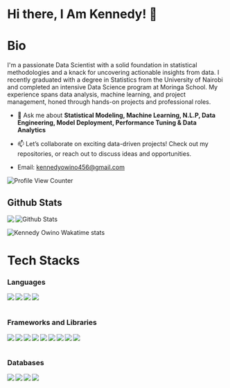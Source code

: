 # Hi there, I Am Kennedy! 👋



# Bio 

I'm a passionate Data Scientist with a solid foundation in statistical methodologies and a knack for uncovering actionable insights from data. I recently graduated with a degree in Statistics from the University of Nairobi and completed an intensive Data Science program at Moringa School. My experience spans data analysis, machine learning, and project management, honed through hands-on projects and professional roles.

- 💬 Ask me about **Statistical Modeling, Machine Learning, N.L.P, Data Engineering, Model Deployment, Performance Tuning & Data Analytics**
  

- 📫 Let’s collaborate on exciting data-driven projects! Check out my repositories, or reach out to discuss ideas and opportunities.
  
- Email: kennedyowino456@gmail.com

![Profile View Counter](https://komarev.com/ghpvc/?username=KennedyOwinoJnr)

## Github Stats


<a href="https://readme-stats-cfgj2cxdy.vercel.app/api?username=KennedyOwinoJnr&count_private=true&show_icons=true&theme=cobalt">
  <img  align="left" src = "https://github-readme-streak-stats.herokuapp.com/?user=KennedyOwinoJnr&theme=gotham">
</a>

<img src="https://github-readme-stats.vercel.app/api?username=KennedyOwinoJnr&theme=radical&show_icons=true" alt="Github Stats"/>

![Kennedy Owino Wakatime stats](https://github-readme-stats.vercel.app/api/wakatime?username=KennJnr&theme=gotham&layout=compact)
<br/>

# Tech Stacks

### Languages 

<img src="https://img.shields.io/badge/python-%23E34F26.svg?style=for-the-badge&logo=python&logoColor=white" align="left"/>
<img src="https://img.shields.io/badge/R-%231572B6.svg?style=for-the-badge&logo=r&logoColor=white" align="left"/>
<img src="https://img.shields.io/badge/HTML-%23323330.svg?style=for-the-badge&logo=html&logoColor=%23F7DF1E" align="left"/> 
<img src="https://img.shields.io/badge/SQL-%23323330.svg?style=for-the-badge&logo=sql&logoColor=%23F7DF1E" align="left"/> 
<br/><br/>

### Frameworks and Libraries

<img src="https://img.shields.io/badge/django-%23E23237.svg?style=for-the-badge&logo=django&logoColor=white" align="left"/>
<img src="https://img.shields.io/badge/pandas-%23563D7C.svg?style=for-the-badge&logo=pandas&logoColor=white" align="left"/>
<img src="https://img.shields.io/badge/seaborn-%2320232a.svg?style=for-the-badge&logo=seaborn&logoColor=%2361DAFB" align="left"/>
<img src="https://img.shields.io/badge/scikit-learn-%230769AD.svg?style=for-the-badge&logo=scikit-learn&logoColor=white" align="left"/> 
<img src="https://img.shields.io/badge/surprise-%2300f.svg?style=for-the-badge&logo=surprise&logoColor=white" align="left"/> 
<img src="https://img.shields.io/badge/tensorflow-%23E23237.svg?style=for-the-badge&logo=tensorflow&logoColor=white" align="left"/>
<img src="https://img.shields.io/badge/nltk-%23563D7C.svg?style=for-the-badge&logo=nltk&logoColor=white" align="left"/>
<img src="https://img.shields.io/badge/keras-%2320232a.svg?style=for-the-badge&logo=keras&logoColor=%2361DAFB" align="left"/>
<img src="https://img.shields.io/badge/streamlit-%230769AD.svg?style=for-the-badge&logo=streamlit&logoColor=white" /> 
<br/><br/>

### Databases

<img src="https://img.shields.io/badge/mongodb-039BE5?style=for-the-badge&logo=mongodb&logoColor=white" align="left"/>
<img src="https://img.shields.io/badge/mysql-%2300f.svg?style=for-the-badge&logo=mysql&logoColor=white" align="left"/>
<img src="https://img.shields.io/badge/postgres-%23316192.svg?style=for-the-badge&logo=postgresql&logoColor=white" align="left"/>
<img src="https://img.shields.io/badge/sqlite-%2307405e.svg?style=for-the-badge&logo=sqlite&logoColor=white" align="left"/>
<br/><br/>





